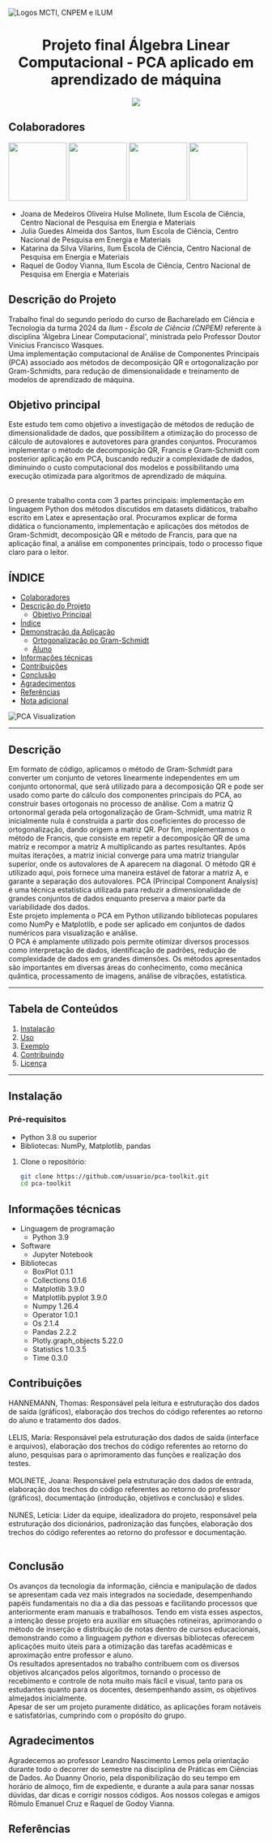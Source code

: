 ![Logos MCTI, CNPEM e ILUM](https://github.com/leticiaalmnunes/PCD---Boletim/assets/172425156/93c3eb13-410c-40c0-a412-7096187678a4)
<h1 align='center'> Projeto final Álgebra Linear Computacional - PCA aplicado em aprendizado de máquina </h1>

<p align="center">
<img loading="lazy" src="http://img.shields.io/static/v1?label=STATUS&message=EM%20DESENVOLVIMENTO&color=GREEN&style=for-the-badge"/>
</p>

## Colaboradores
[<img src="https://avatars.githubusercontent.com/u/172425100?v=4" width=115>](https://github.com/jojomolinetes)
[<img src="https://avatars.githubusercontent.com/u/172424779?v=4" width=115>](https://github.com/JuliaGuedesASantos)
[<img src="https://avatars.githubusercontent.com/u/172425306?v=4" width=115>](https://github.com/KatarinaVilarins)
[<img src="https://avatars.githubusercontent.com/u/172425251?v=4" width=115>](https://github.com/RaquelGVianna)


* Joana de Medeiros Oliveira Hulse Molinete, Ilum Escola de Ciência, Centro Nacional de Pesquisa em Energia e Materiais
* Julia Guedes Almeida dos Santos, Ilum Escola de Ciência, Centro Nacional de Pesquisa em Energia e Materiais
* Katarina da Silva Vilarins, Ilum Escola de Ciência, Centro Nacional de Pesquisa em Energia e Materiais
* Raquel de Godoy Vianna, Ilum Escola de Ciência, Centro Nacional de Pesquisa em Energia e Materiais

## Descrição do Projeto
Trabalho final do segundo período do curso de Bacharelado em Ciência e Tecnologia da turma 2024 da _Ilum - Escola de Ciência (CNPEM)_ referente à disciplina 'Álgebra Linear Computacional', ministrada pelo Professor Doutor Vinicius Francisco Wasques.<br>
Uma implementação computacional de Análise de Componentes Principais (PCA) associado aos métodos de decomposição QR e ortogonalização por Gram-Schmidts, para redução de dimensionalidade e treinamento de modelos de aprendizado de máquina.  

## Objetivo principal 
Este estudo tem como objetivo a investigação de métodos de redução de dimensionalidade de dados, que possibilitem a otimização do processo de cálculo de autovalores e autovetores para grandes conjuntos. Procuramos implementar o método de decomposição QR, Francis e Gram-Schmidt com posterior aplicação em PCA, buscando reduzir a complexidade de dados, diminuindo o custo computacional dos modelos e possibilitando uma execução otimizada para algoritmos de aprendizado de máquina.
 
<br>
O presente trabalho conta com 3 partes principais: implementação em linguagem Python dos métodos discutidos em datasets didáticos, trabalho escrito em Latex e apresentação oral. Procuramos explicar de forma didática o funcionamento, implementação e aplicações dos métodos de Gram-Schmidt, decomposição QR e método de Francis, para que na aplicação final, a análise em componentes principais, todo o processo fique claro para o leitor.

<br>

## ÍNDICE
* [Colaboradores](#colaboradores)
* [Descrição do Projeto](#descrição-do-projeto)
  - [Objetivo Principal](#objetivo-principal)
* [Índice](#índice)
* [Demonstração da Aplicação](#demonstração-da-aplicação)
  - [Ortogonalização po Gram-Schmidt](#ortogonalização-por-Gram-Schmidt)
  - [Aluno](#aluno)
* [Informações técnicas](#informações-técnicas)
* [Contribuições](#contribuições)
* [Conclusão](#conclusão)
* [Agradecimentos](#agradecimentos)
* [Referências](#referências)
* [Nota adicional](#nota-adicional)


![PCA Visualization](https://via.placeholder.com/800x400?rtext=PCA+Graph)  

---

## **Descrição**  
Em formato de código, aplicamos o método de Gram-Schmidt para converter um conjunto de vetores linearmente independentes em um conjunto ortonormal, que será utilizado para a decomposição QR e pode ser usado como parte do cálculo dos componentes principais do PCA, ao construir bases ortogonais no processo de análise. Com a matriz Q ortonormal gerada pela ortogonalização de Gram-Schmidt, uma matriz R inicialmente nula é construída a partir dos coeficientes do processo de ortogonalização, dando origem a matriz QR. Por fim, implementamos o método de Francis, que consiste em repetir a decomposição QR de uma matriz e recompor a matriz A multiplicando as partes resultantes. Após muitas iterações, a matriz inicial converge para uma matriz triangular superior, onde os autovalores de A aparecem na diagonal. O método QR é utilizado aqui, pois fornece uma maneira estável de fatorar a matriz A, e garante a separação dos autovalores. 
PCA (Principal Component Analysis) é uma técnica estatística utilizada para reduzir a dimensionalidade de grandes conjuntos de dados enquanto preserva a maior parte da variabilidade dos dados.  
Este projeto implementa o PCA em Python utilizando bibliotecas populares como NumPy e Matplotlib, e pode ser aplicado em conjuntos de dados numéricos para visualização e análise.  
O PCA é amplamente utilizado pois permite otimizar diversos processos como interpretação de dados, identificação de padrões, redução de complexidade de dados em grandes dimensões.  Os métodos apresentados são importantes em diversas áreas do conhecimento, como mecânica quântica, processamento de imagens, análise de vibrações, estatística.

---

## **Tabela de Conteúdos**  
1. [Instalação](#instalação)  
2. [Uso](#uso)  
3. [Exemplo](#exemplo)  
4. [Contribuindo](#contribuindo)  
5. [Licença](#licença)  

---

## **Instalação**  
### Pré-requisitos  
- Python 3.8 ou superior  
- Bibliotecas: NumPy, Matplotlib, pandas  

1. Clone o repositório:  
   ```bash  
   git clone https://github.com/usuario/pca-toolkit.git  
   cd pca-toolkit  

## Informações técnicas
* Linguagem de programação
  - Python 3.9
* Software
  - Jupyter Notebook
* Bibliotecas
  - BoxPlot 0.1.1
  - Collections 0.1.6
  - Matplotlib 3.9.0
  - Matplotlib.pyplot 3.9.0
  - Numpy 1.26.4
  - Operator 1.0.1
  - Os 2.1.4
  - Pandas 2.2.2
  - Plotly.graph_objects 5.22.0
  - Statistics 1.0.3.5
  - Time 0.3.0

## Contribuições
HANNEMANN, Thomas: Responsável pela leitura e estruturação dos dados de saída (gráficos), elaboração dos trechos do código referentes ao retorno do aluno e tratamento dos dados.
<br><br>
LELIS, Maria: Responsável pela estruturação dos dados de saída (interface e arquivos), elaboração dos trechos do código referentes ao retorno do aluno, pesquisas para o aprimoramento das funções e realização dos testes. 
<br><br>
MOLINETE, Joana: Responsável pela estruturação dos dados de entrada, elaboração dos trechos do código referentes ao retorno do professor (gráficos), documentação (introdução, objetivos e conclusão) e slides.
<br><br>
NUNES, Letícia: Líder da equipe, idealizadora do projeto, responsável pela estruturação dos dicionários, padronização das funções, elaboração dos trechos do código referentes ao retorno do professor e documentação.
<br><br>

## Conclusão
Os avanços da tecnologia da informação, ciência e manipulação de dados se apresentam cada vez mais integrados na sociedade, desempenhando papéis fundamentais no dia a dia das pessoas e facilitando processos que anteriormente eram manuais e trabalhosos. Tendo em vista esses aspectos, a intenção desse projeto era auxiliar em situações rotineiras, aprimorando o método de inserção e distribuição de notas dentro de cursos educacionais, demonstrando como a linguagem _python_ e diversas bibliotecas oferecem aplicações muito úteis para a otimização das tarefas acadêmicas e aproximação entre professor e aluno. <br>
Os resultados apresentados no trabalho contribuem com os diversos objetivos alcançados pelos algoritmos, tornando o processo de recebimento e controle de nota muito mais fácil e visual, tanto para os estudantes quanto para os docentes, desempenhando assim, os objetivos almejados inicialmente.<br>
Apesar de ser um projeto puramente didático, as aplicações foram notáveis e satisfatórias, cumprindo com o propósito do grupo.<br>

## Agradecimentos
Agradecemos ao professor Leandro Nascimento Lemos pela orientação durante todo o decorrer do semestre na disciplina de Práticas em Ciências de Dados. Ao Duanny Onorio, pela disponibilização do seu tempo em horário de almoço, fim de expediente, e durante a aula para sanar nossas dúvidas, dar dicas e corrigir nossos códigos. Aos nossos colegas e amigos Rômulo Emanuel Cruz e Raquel de Godoy Vianna.

## Referências
